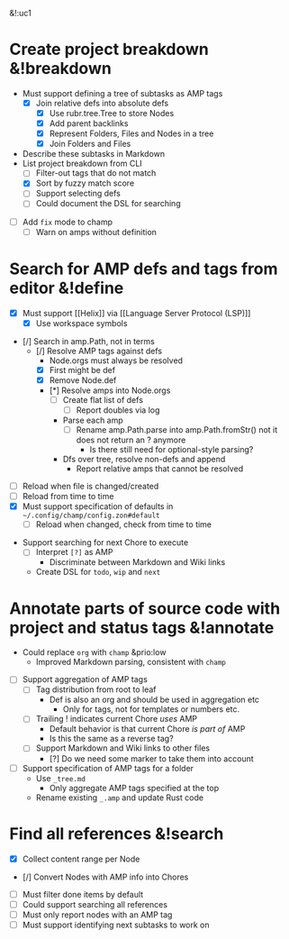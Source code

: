 &!:uc1

# Create project breakdown &!breakdown
- Must support defining a tree of subtasks as AMP tags
	- [x] Join relative defs into absolute defs
		- [x] Use rubr.tree.Tree to store Nodes
		- [x] Add parent backlinks
		- [x] Represent Folders, Files and Nodes in a tree
		- [x] Join Folders and Files
- Describe these subtasks in Markdown
- List project breakdown from CLI
	- [ ] Filter-out tags that do not match
	- [x] Sort by fuzzy match score
	- [ ] Support selecting defs
	- [ ] Could document the DSL for searching
- [ ] Add `fix` mode to champ
	- [ ] Warn on amps without definition

# Search for AMP defs and tags from editor &!define
- [x] Must support [[Helix]] via [[Language Server Protocol (LSP)]]
	- [x] Use workspace symbols
- [/] Search in amp.Path, not in terms
	- [/] Resolve AMP tags against defs
		- Node.orgs must always be resolved
		- [x] First might be def
		- [x] Remove Node.def
		- [*] Resolve amps into Node.orgs
			- [ ] Create flat list of defs
				- [ ] Report doubles via log
			- Parse each amp
				- [ ] Rename amp.Path.parse into amp.Path.fromStr() not it does not return an ? anymore
					- Is there still need for optional-style parsing?
			- Dfs over tree, resolve non-defs and append
				- Report relative amps that cannot be resolved
- [ ] Reload when file is changed/created
- [ ] Reload from time to time
- [x] Must support specification of defaults in `~/.config/champ/config.zon#default`
	- [ ] Reload when changed, check from time to time
- Support searching for next Chore to execute
	- [ ] Interpret `[?]` as AMP
		- Discriminate between Markdown and Wiki links
	- Create DSL for `todo`, `wip` and `next`

# Annotate parts of source code with project and status tags &!annotate
- Could replace `org` with `champ` &prio:low
	- Improved Markdown parsing, consistent with `champ`
- [ ] Support aggregation of AMP tags
	- [ ] Tag distribution from root to leaf
		- Def is also an org and should be used in aggregation etc
			- Only for tags, not for templates or numbers etc.
	- [ ] Trailing ! indicates current Chore _uses_ AMP
		- Default behavior is that current Chore _is part of_ AMP
		- Is this the same as a reverse tag?
	- [ ] Support Markdown and Wiki links to other files
		- [?] Do we need some marker to take them into account
- [ ] Support specification of AMP tags for a folder
	- Use `_tree.md`
		- Only aggregate AMP tags specified at the top
	- Rename existing `_.amp` and update Rust code

# Find all references &!search
- [x] Collect content range per Node
- [/] Convert Nodes with AMP info into Chores
- [ ] Must filter done items by default
- [ ] Could support searching all references
- [ ] Must only report nodes with an AMP tag
- [ ] Must support identifying next subtasks to work on
